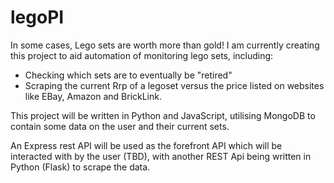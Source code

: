 # legoPI

In some cases, Lego sets are worth more than gold! I am currently creating this project to aid automation of monitoring lego sets, including:

- Checking which sets are to eventually be "retired"
- Scraping the current Rrp of a legoset versus the price listed on websites like EBay, Amazon and BrickLink.

This project will be written in Python and JavaScript, utilising MongoDB to contain some data on the user and their current sets.

An Express rest API will be used as the forefront API which will be interacted with by the user (TBD), with another REST Api being written in Python (Flask) to scrape the data.
